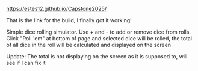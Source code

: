 https://estes12.github.io/Capstone2025/

That is the link for the build, I finally got it working!

Simple dice rolling simulator. Use + and - to add or remove dice from rolls. 
Click "Roll 'em" at bottom of page and selected dice will be rolled, the total of all dice in the roll will be calculated and displayed on the screen

Update: The total is not displaying on the screen as it is supposed to, will see if I can fix it
